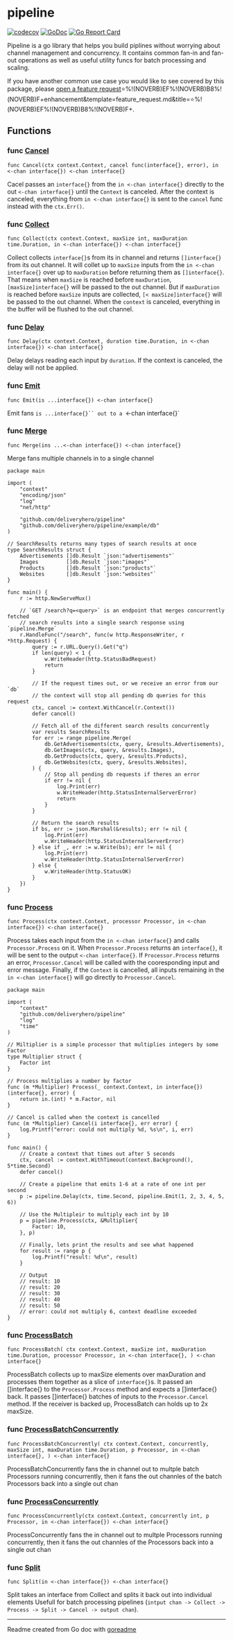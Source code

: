 # pipeline

[![codecov](https://codecov.io/gh/deliveryhero/pipeline/branch/master/graph/badge.svg)](https://codecov.io/gh/deliveryhero/pipeline)
[![GoDoc](https://img.shields.io/badge/pkg.go.dev-doc-blue)](http://pkg.go.dev/github.com/deliveryhero/pipeline)
[![Go Report Card](https://goreportcard.com/badge/github.com/deliveryhero/pipeline)](https://goreportcard.com/report/github.com/deliveryhero/pipeline)

Pipeline is a go library that helps you build piplines without worrying about channel management and concurrency.
It contains common fan-in and fan-out operations as well as useful utility funcs for batch processing and scaling.

If you have another common use case you would like to see covered by this package, please [open a feature request](https://github.com/deliveryhero/pipeline/issues/new?assignees=marksalpeter&labels=)⭐%!(NOVERB)EF%!(NOVERB)B8%!(NOVERB)F+enhancement&template=feature_request.md&title=⭐%!(NOVERB)EF%!(NOVERB)B8%!(NOVERB)F+.

## Functions

### func [Cancel](/cancel.go#L9)

`func Cancel(ctx context.Context, cancel func(interface{}, error), in <-chan interface{}) <-chan interface{}`

Cacel passes an `interface{}` from the `in <-chan interface{}` directly to the out `<-chan interface{}` until the `Context` is canceled.
After the context is canceled, everything from `in <-chan interface{}` is sent to the `cancel` func instead with the `ctx.Err()`.

### func [Collect](/collect.go#L13)

`func Collect(ctx context.Context, maxSize int, maxDuration time.Duration, in <-chan interface{}) <-chan interface{}`

Collect collects `interface{}`s from its in channel and returns `[]interface{}` from its out channel.
It will collet up to `maxSize` inputs from the `in <-chan interface{}` over up to `maxDuration` before returning them as `[]interface{}`.
That means when `maxSize` is reached before `maxDuration`, `[maxSize]interface{}` will be passed to the out channel.
But if `maxDuration` is reached before `maxSize` inputs are collected, `[< maxSize]interface{}` will be passed to the out channel.
When the `context` is canceled, everything in the buffer will be flushed to the out channel.

### func [Delay](/delay.go#L10)

`func Delay(ctx context.Context, duration time.Duration, in <-chan interface{}) <-chan interface{}`

Delay delays reading each input by `duration`.
If the context is canceled, the delay will not be applied.

### func [Emit](/emit.go#L4)

`func Emit(is ...interface{}) <-chan interface{}`

Emit fans `is ...interface{}`` out to a `<-chan interface{}`

### func [Merge](/merge.go#L6)

`func Merge(ins ...<-chan interface{}) <-chan interface{}`

Merge fans multiple channels in to a single channel

```golang
package main

import (
	"context"
	"encoding/json"
	"log"
	"net/http"

	"github.com/deliveryhero/pipeline"
	"github.com/deliveryhero/pipeline/example/db"
)

// SearchResults returns many types of search results at once
type SearchResults struct {
	Advertisements []db.Result `json:"advertisements"`
	Images         []db.Result `json:"images"`
	Products       []db.Result `json:"products"`
	Websites       []db.Result `json:"websites"`
}

func main() {
	r := http.NewServeMux()

	// `GET /search?q=<query>` is an endpoint that merges concurrently fetched
	// search results into a single search response using `pipeline.Merge`
	r.HandleFunc("/search", func(w http.ResponseWriter, r *http.Request) {
		query := r.URL.Query().Get("q")
		if len(query) < 1 {
			w.WriteHeader(http.StatusBadRequest)
			return
		}

		// If the request times out, or we receive an error from our `db`
		// the context will stop all pending db queries for this request
		ctx, cancel := context.WithCancel(r.Context())
		defer cancel()

		// Fetch all of the different search results concurrently
		var results SearchResults
		for err := range pipeline.Merge(
			db.GetAdvertisements(ctx, query, &results.Advertisements),
			db.GetImages(ctx, query, &results.Images),
			db.GetProducts(ctx, query, &results.Products),
			db.GetWebsites(ctx, query, &results.Websites),
		) {
			// Stop all pending db requests if theres an error
			if err != nil {
				log.Print(err)
				w.WriteHeader(http.StatusInternalServerError)
				return
			}
		}

		// Return the search results
		if bs, err := json.Marshal(&results); err != nil {
			log.Print(err)
			w.WriteHeader(http.StatusInternalServerError)
		} else if _, err := w.Write(bs); err != nil {
			log.Print(err)
			w.WriteHeader(http.StatusInternalServerError)
		} else {
			w.WriteHeader(http.StatusOK)
		}
	})
}

```

### func [Process](/process.go#L21)

`func Process(ctx context.Context, processor Processor, in <-chan interface{}) <-chan interface{}`

Process takes each input from the `in <-chan interface{}` and calls `Processor.Process` on it.
When `Processor.Process` returns an `interface{}`, it will be sent to the output `<-chan interface{}`.
If `Processor.Process` returns an error, `Processor.Cancel` will be called with the cooresponding input and error message.
Finally, if the `Context` is cancelled, all inputs remaining in the `in <-chan interface{}` will go directly to `Processor.Cancel`.

```golang
package main

import (
	"context"
	"github.com/deliveryhero/pipeline"
	"log"
	"time"
)

// Miltiplier is a simple processor that multiplies integers by some Factor
type Multiplier struct {
	Factor int
}

// Process multiplies a number by factor
func (m *Multiplier) Process(_ context.Context, in interface{}) (interface{}, error) {
	return in.(int) * m.Factor, nil
}

// Cancel is called when the context is cancelled
func (m *Multiplier) Cancel(i interface{}, err error) {
	log.Printf("error: could not multiply %d, %s\n", i, err)
}

func main() {
	// Create a context that times out after 5 seconds
	ctx, cancel := context.WithTimeout(context.Background(), 5*time.Second)
	defer cancel()

	// Create a pipeline that emits 1-6 at a rate of one int per second
	p := pipeline.Delay(ctx, time.Second, pipeline.Emit(1, 2, 3, 4, 5, 6))

	// Use the Multipleir to multiply each int by 10
	p = pipeline.Process(ctx, &Multiplier{
		Factor: 10,
	}, p)

	// Finally, lets print the results and see what happened
	for result := range p {
		log.Printf("result: %d\n", result)
	}

	// Output
	// result: 10
	// result: 20
	// result: 30
	// result: 40
	// result: 50
	// error: could not multiply 6, context deadline exceeded
}

```

### func [ProcessBatch](/process_batch.go#L12)

`func ProcessBatch(
    ctx context.Context,
    maxSize int,
    maxDuration time.Duration,
    processor Processor,
    in <-chan interface{},
) <-chan interface{}`

ProcessBatch collects up to maxSize elements over maxDuration and processes them together as a slice of `interface{}`s.
It passed an []interface{} to the `Processor.Process` method and expects a []interface{} back.
It passes []interface{} batches of inputs to the `Processor.Cancel` method.
If the receiver is backed up, ProcessBatch can holds up to 2x maxSize.

### func [ProcessBatchConcurrently](/process_concurrently.go#L20)

`func ProcessBatchConcurrently(
    ctx context.Context,
    concurrently,
    maxSize int,
    maxDuration time.Duration,
    p Processor,
    in <-chan interface{},
) <-chan interface{}`

ProcessBatchConcurrently fans the in channel out to multple batch Processors running concurrently,
then it fans the out channles of the batch Processors back into a single out chan

### func [ProcessConcurrently](/process_concurrently.go#L10)

`func ProcessConcurrently(ctx context.Context, concurrently int, p Processor, in <-chan interface{}) <-chan interface{}`

ProcessConcurrently fans the in channel out to multple Processors running concurrently,
then it fans the out channles of the Processors back into a single out chan

### func [Split](/split.go#L5)

`func Split(in <-chan interface{}) <-chan interface{}`

Split takes an interface from Collect and splits it back out into individual elements
Usefull for batch processing pipelines (`intput chan -> Collect -> Process -> Split -> Cancel -> output chan`).

---
Readme created from Go doc with [goreadme](https://github.com/posener/goreadme)

